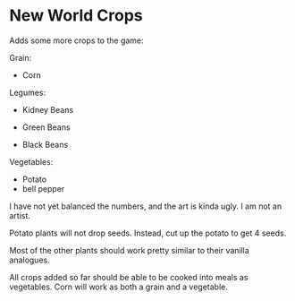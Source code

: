 # New World Crops
Adds some more crops to the game:

Grain:

- Corn


Legumes:

- Kidney Beans

- Green Beans

- Black Beans


Vegetables:

- Potato
- bell pepper



I have not yet balanced the numbers, and the art is kinda ugly. I am not an artist.


Potato plants will not drop seeds. Instead, cut up the potato to get 4 seeds.


Most of the other plants should work pretty similar to their vanilla analogues.





All crops added so far should be able to be cooked into meals as vegetables. Corn will work as both a grain and a vegetable.
